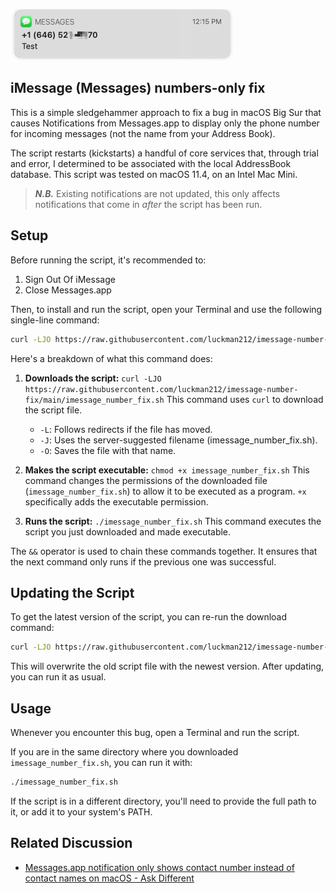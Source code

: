 ![bad](bad.png)

## iMessage (Messages) numbers-only fix

This is a simple sledgehammer approach to fix a bug in macOS Big Sur that causes Notifications from Messages.app to display only the phone number for incoming messages (not the name from your Address Book).

The script restarts (kickstarts) a handful of core services that, through trial and error, I determined to be associated with the local AddressBook database. This script was tested on macOS 11.4, on an Intel Mac Mini.

> ***N.B.*** Existing notifications are not updated, this only affects notifications that come in _after_ the script has been run.

## Setup

Before running the script, it's recommended to:

1.  Sign Out Of iMessage
2.  Close Messages.app

Then, to install and run the script, open your Terminal and use the following single-line command:

```bash
curl -LJO https://raw.githubusercontent.com/luckman212/imessage-number-fix/main/imessage_number_fix.sh && chmod +x imessage_number_fix.sh && ./imessage_number_fix.sh
```

Here's a breakdown of what this command does:

1.  **Downloads the script:**
    `curl -LJO https://raw.githubusercontent.com/luckman212/imessage-number-fix/main/imessage_number_fix.sh`
    This command uses `curl` to download the script file.
    *   `-L`: Follows redirects if the file has moved.
    *   `-J`: Uses the server-suggested filename (imessage_number_fix.sh).
    *   `-O`: Saves the file with that name.

2.  **Makes the script executable:**
    `chmod +x imessage_number_fix.sh`
    This command changes the permissions of the downloaded file (`imessage_number_fix.sh`) to allow it to be executed as a program. `+x` specifically adds the executable permission.

3.  **Runs the script:**
    `./imessage_number_fix.sh`
    This command executes the script you just downloaded and made executable.

The `&&` operator is used to chain these commands together. It ensures that the next command only runs if the previous one was successful.

## Updating the Script

To get the latest version of the script, you can re-run the download command:

```bash
curl -LJO https://raw.githubusercontent.com/luckman212/imessage-number-fix/main/imessage_number_fix.sh && chmod +x imessage_number_fix.sh
```

This will overwrite the old script file with the newest version. After updating, you can run it as usual.

## Usage

Whenever you encounter this bug, open a Terminal and run the script.

If you are in the same directory where you downloaded `imessage_number_fix.sh`, you can run it with:
```bash
./imessage_number_fix.sh
```
If the script is in a different directory, you'll need to provide the full path to it, or add it to your system's PATH.

## Related Discussion

- [Messages.app notification only shows contact number instead of contact names on macOS - Ask Different](https://apple.stackexchange.com/questions/407109/messages-app-notification-only-shows-contact-number-instead-of-contact-names-on)

